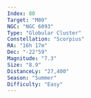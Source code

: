 ```yaml
---
Index: 80
Target: "M80"
NGC: "NGC 6093"
Type: "Globular Cluster"
Constellation: "Scorpius"
RA: "16h 17m"
Dec: "-22°59"
Magnitude: "7.3"
Size: "8.9"
DistanceLy: "27,400"
Season: "Summer"
Difficulty: "Easy"
---
```

